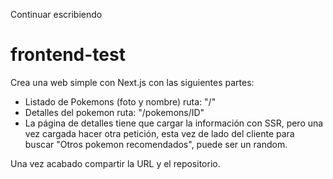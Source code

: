 
Continuar escribiendo
# frontend-test

Crea una web simple con Next.js con las siguientes partes:
- Listado de Pokemons (foto y nombre) ruta: "/"
- Detalles del pokemon ruta: "/pokemons/ID"
- La página de detalles tiene que cargar la información con SSR, pero una vez cargada hacer otra petición, esta vez de lado del cliente para buscar "Otros pokemon recomendados", puede ser un random.

Una vez acabado compartir la URL y el repositorio.

